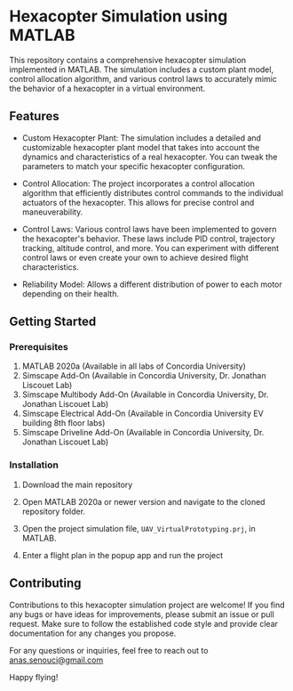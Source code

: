 # Hexacopter Simulation using MATLAB

This repository contains a comprehensive hexacopter simulation implemented in MATLAB. The simulation includes a custom plant model, control allocation algorithm, and various control laws to accurately mimic the behavior of a hexacopter in a virtual environment.

## Features

- Custom Hexacopter Plant: The simulation includes a detailed and customizable hexacopter plant model that takes into account the dynamics and characteristics of a real hexacopter. You can tweak the parameters to match your specific hexacopter configuration.

- Control Allocation: The project incorporates a control allocation algorithm that efficiently distributes control commands to the individual actuators of the hexacopter. This allows for precise control and maneuverability.

- Control Laws: Various control laws have been implemented to govern the hexacopter's behavior. These laws include PID control, trajectory tracking, altitude control, and more. You can experiment with different control laws or even create your own to achieve desired flight characteristics.
  
- Reliability Model: Allows a different distribution of power to each motor depending on their health.

## Getting Started

### Prerequisites

1. MATLAB 2020a (Available in all labs of Concordia University)
2. Simscape Add-On (Available in Concordia University, Dr. Jonathan Liscouet Lab)
3. Simscape Multibody Add-On (Available in Concordia University, Dr. Jonathan Liscouet Lab)
4. Simscape Electrical Add-On (Available in Concordia University EV building 8th floor labs)
5. Simscape Driveline Add-On (Available in Concordia University, Dr. Jonathan Liscouet Lab)


### Installation

1. Download the main repository

2. Open MATLAB 2020a or newer version and navigate to the cloned repository folder.
   
3. Open the project simulation file, `UAV_VirtualPrototyping.prj`, in MATLAB.

4. Enter a flight plan in the popup app and run the project


## Contributing

Contributions to this hexacopter simulation project are welcome! If you find any bugs or have ideas for improvements, please submit an issue or pull request. Make sure to follow the established code style and provide clear documentation for any changes you propose.


For any questions or inquiries, feel free to reach out to anas.senouci@gmail.com

Happy flying!
